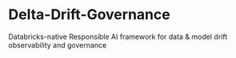 # Delta-Drift-Governance
Databricks-native Responsible AI framework for data &amp; model drift observability and governance
